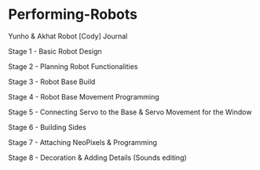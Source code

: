 # Performing-Robots

Yunho & Akhat Robot [Cody] Journal

Stage 1 - Basic Robot Design

Stage 2 - Planning Robot Functionalities

Stage 3 - Robot Base Build

Stage 4 - Robot Base Movement Programming

Stage 5 - Connecting Servo to the Base & Servo Movement for the Window

Stage 6 - Building Sides

Stage 7 - Attaching NeoPixels & Programming

Stage 8 - Decoration & Adding Details (Sounds editing)
